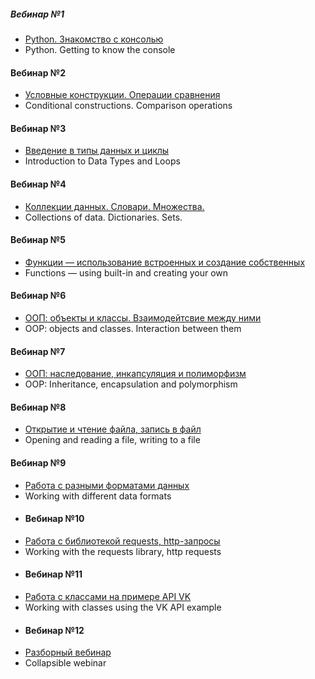 ##### Вебинар №1
* [Python. Знакомство с консолью](https://github.com/majkl84/Netology_new/tree/main/Python%20Getting%20to%20know%20the%20console)
* Python. Getting to know the console
#### Вебинар №2
* [Условные конструкции. Операции сравнения](https://github.com/majkl84/Netology_new/tree/main/Conditional%20constructions%20-%20Comparison%20operations)
* Conditional constructions. Comparison operations
#### Вебинар №3
* [Введение в типы данных и циклы](https://github.com/majkl84/Netology_new/tree/main/Introduction%20to%20Data%20Types%20and%20Loops)
* Introduction to Data Types and Loops
#### Вебинар №4
* [Коллекции данных. Словари. Множества.](https://github.com/majkl84/Netology_new/tree/main/Collections%20of%20data%20-%20Dictionaries%20-%20Sets)
* Collections of data. Dictionaries. Sets.
#### Вебинар №5
* [Функции — использование встроенных и создание собственных](https://github.com/majkl84/Netology_new/tree/main/Functions%20—%20using%20built-in%20and%20creating%20your%20own)
* Functions — using built-in and creating your own
#### Вебинар №6
* [ООП: объекты и классы. Взаимодейтсвие между ними](https://github.com/majkl84/Netology_new/tree/main/OOP%20objects%20and%20classes%20-%20Interaction%20between%20them)
* OOP: objects and classes. Interaction between them
#### Вебинар №7
* [ООП: наследование, инкапсуляция и полиморфизм](https://github.com/majkl84/Netology_new/tree/main/OOP%20Inheritance%2C%20encapsulation%20and%20polymorphism)
* OOP: Inheritance, encapsulation and polymorphism
#### Вебинар №8
* [Открытие и чтение файла, запись в файл](https://github.com/majkl84/Netology_new/tree/main/Opening%20and%20reading%20a%20file%2C%20writing%20to%20a%20file)
* Opening and reading a file, writing to a file
#### Вебинар №9
* [Работа с разными форматами данных](https://github.com/majkl84/Netology_new/tree/main/Working%20with%20different%20data%20formats)
* Working with different data formats
* #### Вебинар №10
* [Работа с библиотекой requests, http-запросы](https://github.com/majkl84/Netology_new/tree/main/Working%20with%20the%20requests%20library)
* Working with the requests library, http requests
* #### Вебинар №11
* [Работа с классами на примере API VK](https://github.com/majkl84/Netology_new/tree/main/Working%20with%20classes%20using%20the%20VK%20API%20example)
* Working with classes using the VK API example
* #### Вебинар №12
* [Разборный вебинар](https://github.com/majkl84/Netology_new/tree/main/Collapsible%20webinar)
* Collapsible webinar